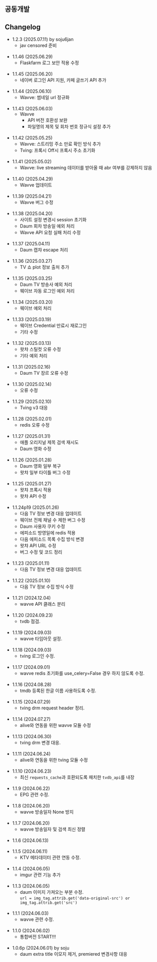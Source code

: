 ## 공동개발

## Changelog
- 1.2.3 (2025.07.11) by soju6jan
  - jav censored 준비
<br><br>  
- 1.1.46 (2025.06.29)
    - Flaskfarm 로그 보안 적용 수정
<br><br>
- 1.1.45 (2025.06.20)
    - 네이버 로그인 API 지원, 카페 글쓰기 API 추가
<br><br>
- 1.1.44 (2025.06.10)
    - Wavve: 썸네일 url 정규화
<br><br>
- 1.1.43 (2025.06.03)
    - Wavve
        - API 버전 호환성 보완
        - 파일명의 제목 및 회차 번호 정규식 설정 추가
<br><br>
- 1.1.42 (2025.05.25)
    - Wavve: 스트리밍 주소 만료 확인 방식 추가
    - Tving: 프록시 Off시 프록시 주소 초기화
<br><br>
- 1.1.41 (2025.05.02)
    - Wavve: live streaming 데이터를 받아올 때 abr 여부를 강제하지 않음
<br><br>
- 1.1.40 (2025.04.29)
    - Wavve 업데이트 
<br><br>
- 1.1.39 (2025.04.21)
    - Wavve 버그 수정
<br><br>
- 1.1.38 (2025.04.20)
    - 사이트 설정 변경시 session 초기화
    - Daum 회차 방송일 예외 처리
    - Wavve API 요청 실패 처리 수정
<br><br>
- 1.1.37 (2025.04.11)
    - Daum 캡챠 escape 처리
<br><br>
- 1.1.36 (2025.03.27)
    - TV 쇼 plot 정보 출처 추가
<br><br>
- 1.1.35 (2025.03.25)
    - Daum TV 방송사 예외 처리
    - 웨이브 자동 로그인 예외 처리
<br><br>
- 1.1.34 (2025.03.20)
    - 웨이브 예외 처리
<br><br>
- 1.1.33 (2025.03.19)
    - 웨이브 Credential 만료시 재로그인
    - 기타 수정
<br><br>
- 1.1.32 (2025.03.13)
    - 왓챠 스틸컷 오류 수정
    - 기타 예외 처리
<br><br>
- 1.1.31 (2025.02.16)
    - Daum TV 장르 오류 수정
<br><br>
- 1.1.30 (2025.02.14)
    - 오류 수정
<br><br>
- 1.1.29 (2025.02.10)
    - Tving v3 대응
<br><br>
- 1.1.28 (2025.02.01)
    - redis 오류 수정
<br><br>
- 1.1.27 (2025.01.31)
    - 애플 오리지널 제목 검색 재시도
    - Daum 영화 수정
<br><br>
- 1.1.26 (2025.01.28)
    - Daum 영화 일부 복구
    - 왓챠 일부 타이틀 버그 수정
<br><br>
- 1.1.25 (2025.01.27)
    - 왓챠 프록시 적용
    - 왓챠 API 수정
<br><br>
- 1.1.24p19 (2025.01.26)
    - 다음 TV 정보 변경 대응 업데이트
    - 웨이브 전체 채널 수 제한 버그 수정
    - Daum 사용자 쿠키 수정
    - 에피소드 방영일에 redis 적용
    - 다음 에피소드 목록 수집 방식 변경
    - 왓챠 API URL 수정
    - 버그 수정 및 코드 정리
<br><br>
- 1.1.23 (2025.01.11)
    - 다음 TV 정보 변경 대응 업데이트
<br><br>
- 1.1.22 (2025.01.10)
    - 다음 TV 정보 수집 방식 수정
<br><br>
- 1.1.21 (2024.12.04)
    - wavve API 클래스 분리
<br><br>
- 1.1.20 (2024.09.23)
    - tvdb 점검.
<br><br>
- 1.1.19 (2024.09.03)
    - wavve 타임아웃 설정.
<br><br>
- 1.1.18 (2024.09.03)
    - tving 로그인 수정.
<br><br>
- 1.1.17 (2024.09.01)
    - wavve redis 초기화를 use_celery=False 경우 하지 않도록 수정.
<br><br>
- 1.1.16 (2024.08.28)
    - tmdb 등록된 한글 이름 사용하도록 수정.
<br><br>
- 1.1.15 (2024.07.29)
    - tving drm request header 정리.
<br><br>
- 1.1.14 (2024.07.27)
    - alive와 연동을 위한 wavve 모듈 수정
<br><br>
- 1.1.13 (2024.06.30)
    - tving drm 변경 대응.
<br><br>
- 1.1.11 (2024.06.24)
    - alive와 연동을 위한 tving 모듈 수정
<br><br>
- 1.1.10 (2024.06.23)
    - 최신 `requests_cache`과 호환되도록 패치한 `tvdb_api`를 내장
<br><br>
- 1.1.9 (2024.06.22)
    - EPG 관련 수정.
<br><br>
- 1.1.8 (2024.06.20)
    - wavve 방송일자 None 방지
<br><br>
- 1.1.7 (2024.06.20)
    - wavve 방송일자 및 검색 최신 정렬
<br><br>
- 1.1.6 (2024.06.13)
<br><br>
- 1.1.5 (2024.06.11)
    - KTV 메타데이터 관련 연동 수정.
<br><br>
- 1.1.4 (2024.06.05)
    - imgur 관련 기능 추가
<br><br>
- 1.1.3 (2024.06.05)
    - daum 이미지 가져오는 부분 수정.<br>
    ```url = img_tag.attrib.get('data-original-src') or img_tag.attrib.get('src')```
<br><br>
- 1.1.1 (2024.06.03)
    - wavve 관련 수정.
<br><br>
- 1.1.0 (2024.06.02)
    - 통합버전 START!!!
<br><br>
- 1.0.6p (2024.06.01) by soju
    - daum extra title 이모지 제거, premiered 변경사항 대응